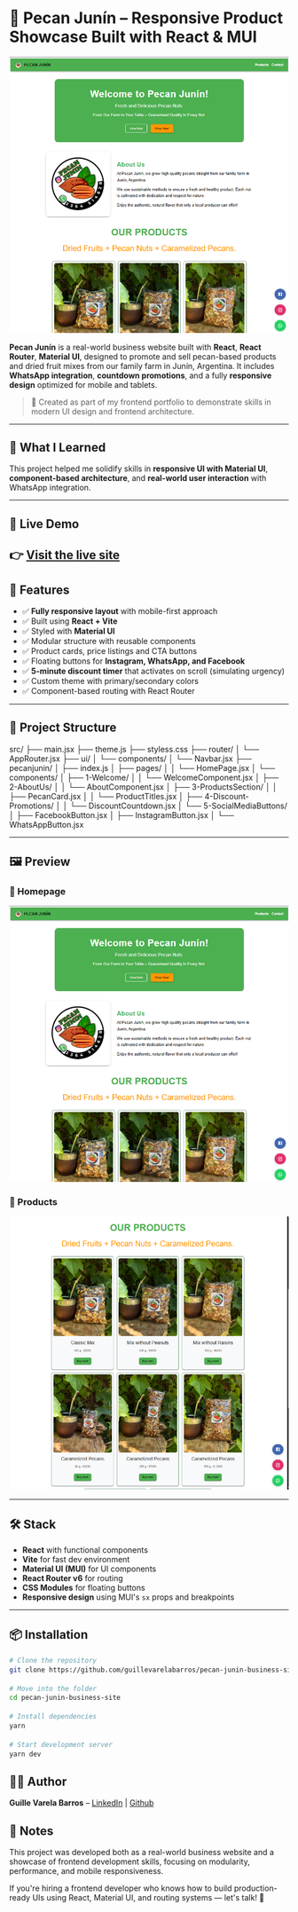 # 🥜 Pecan Junín – Responsive Product Showcase Built with React & MUI

![Project Preview](./assets/website/website1.png)

**Pecan Junín** is a real-world business website built with **React**, **React
Router**, **Material UI**, designed to promote and sell pecan-based products and
dried fruit mixes from our family farm in Junín, Argentina. It includes
**WhatsApp integration**, **countdown promotions**, and a fully **responsive
design** optimized for mobile and tablets.

> 💼 Created as part of my frontend portfolio to demonstrate skills in modern UI
> design and frontend architecture.

---

## 🧠 What I Learned

This project helped me solidify skills in **responsive UI with Material UI**,
**component-based architecture**, and **real-world user interaction** with
WhatsApp integration.

---

## 🚀 Live Demo

## 👉 [Visit the live site](https://pecan-junin.netlify.app/)

## 🧠 Features

- ✅ **Fully responsive layout** with mobile-first approach
- ✅ Built using **React + Vite**
- ✅ Styled with **Material UI**
- ✅ Modular structure with reusable components
- ✅ Product cards, price listings and CTA buttons
- ✅ Floating buttons for **Instagram, WhatsApp, and Facebook**
- ✅ **5-minute discount timer** that activates on scroll (simulating urgency)
- ✅ Custom theme with primary/secondary colors
- ✅ Component-based routing with React Router

---

## 🧱 Project Structure

src/ ├── main.jsx ├── theme.js ├── styless.css ├── router/ │ └── AppRouter.jsx
├── ui/ │ └── components/ │ └── Navbar.jsx ├── pecanjunin/ │ ├── index.js │ ├──
pages/ │ │ └── HomePage.jsx │ └── components/ │ ├── 1-Welcome/ │ │ └──
WelcomeComponent.jsx │ ├── 2-AboutUs/ │ │ └── AboutComponent.jsx │ ├──
3-ProductsSection/ │ │ ├── PecanCard.jsx │ │ └── ProductTitles.jsx │ ├──
4-Discount-Promotions/ │ │ └── DiscountCountdown.jsx │ └── 5-SocialMediaButtons/
│ ├── FacebookButton.jsx │ ├── InstagramButton.jsx │ └── WhatsAppButton.jsx

---

## 🖼️ Preview

### 💚 Homepage

![Homepage Screenshot](./assets/website/website1.png)

### 🧺 Products

![Product Cards](./assets/website/website2.png)

---

## 🛠️ Stack

- **React** with functional components
- **Vite** for fast dev environment
- **Material UI (MUI)** for UI components
- **React Router v6** for routing
- **CSS Modules** for floating buttons
- **Responsive design** using MUI's `sx` props and breakpoints

---

## 📦 Installation

```bash
# Clone the repository
git clone https://github.com/guillevarelabarros/pecan-junin-business-site.git

# Move into the folder
cd pecan-junin-business-site

# Install dependencies
yarn

# Start development server
yarn dev
```

## 🧑‍💻 Author

**Guille Varela Barros** – [LinkedIn](www.linkedin.com/in/guillevarelabarros) |
[Github](https://github.com/guillevarelabarros)

## 📌 Notes

This project was developed both as a real-world business website and a showcase
of frontend development skills, focusing on modularity, performance, and mobile
responsiveness.

If you're hiring a frontend developer who knows how to build production-ready
UIs using React, Material UI, and routing systems — let's talk! 🚀
